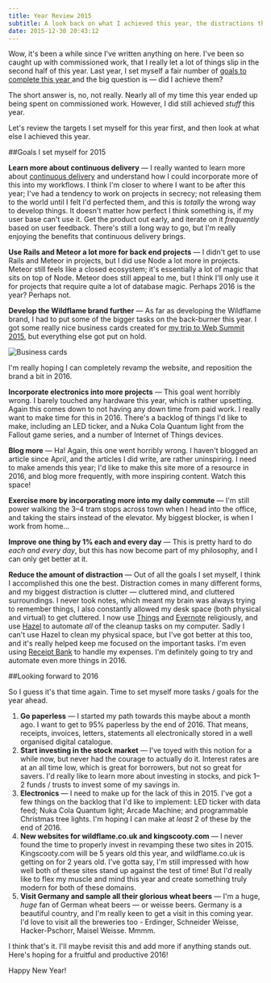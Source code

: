 ```yaml
---
title: Year Review 2015
subtitle: A look back on what I achieved this year, the distractions that got in the way, and what I want to change and achieve going into 2016.
date: 2015-12-30 20:43:12
---
```


Wow, it's been a while since I've written anything on here. I've been so caught up with commissioned work, that I really let a lot of things slip in the second half of this year. Last year, I set myself a fair number of [goals to complete this year ](/2014/12/Farewell-2014-hello-2015/) and the big question is — did I achieve them?

<!--more-->

The short answer is, no, not really. Nearly all of my time this year ended up being spent on commissioned work. However, I did still achieved *stuff* this year.

Let's review the targets I set myself for this year first, and then look at what else I achieved this year.

##Goals I set myself for 2015

**Learn more about continuous delivery** — I really wanted to learn more about [continuous delivery](https://www.thoughtworks.com/continuous-delivery) and understand how I could incorporate more of this into my workflows. I think I'm closer to where I want to be after this year; I've had a tendency to work on projects in secrecy; not releasing them to the world until I felt I'd perfected them, and this is *totally* the wrong way to develop things. It doesn't matter how perfect I think something is, if my user base can't use it. Get the product out early, and iterate on it *frequently* based on user feedback. There's still a long way to go, but I'm really enjoying the benefits that continuous delivery brings.

**Use Rails and Meteor a lot more for back end projects** — I didn't get to use Rails and Meteor in projects, but I did use Node a lot more in projects. Meteor still feels like a closed ecosystem; it's essentially a lot of magic that sits on top of Node. Meteor does still appeal to me, but I think I'll only use it for projects that require quite a lot of database magic. Perhaps 2016 is the year? Perhaps not.

**Develop the Wildflame brand further** — As far as developing the Wildflame brand, I had to put some of the bigger tasks on the back-burner this year. I got some really nice business cards created for [my trip to Web Summit 2015](https://medium.com/@kingscooty/web-summit-2015-a-developer-s-perspective-c490c0048ad4), but everything else got put on hold.

![Business cards](https://s3.amazonaws.com/f.cl.ly/items/393c3A2P023n0M3v1P0e/business-cards.jpg?v=0cbaed64)

I'm really hoping I can completely revamp the website, and reposition the brand a bit in 2016.

**Incorporate electronics into more projects** — This goal went horribly wrong. I barely touched any hardware this year, which is rather upsetting. Again this comes down to not having any down time from paid work. I really want to make time for this in 2016. There's a backlog of things I'd like to make, including an LED ticker, and a Nuka Cola Quantum light from the Fallout game series, and a number of Internet of Things devices.

**Blog more** — Ha! Again, this one went horribly wrong. I haven't blogged an article since April, and the articles I did write, are rather uninspiring. I need to make amends this year; I'd like to make this site more of a resource in 2016, and blog more frequently, with more inspiring content. Watch this space!

**Exercise more by incorporating more into my daily commute** — I'm still power walking the 3–4 tram stops across town when I head into the office, and taking the stairs instead of the elevator. My biggest blocker, is when I work from home...

**Improve one thing by 1% each and every day** — This is pretty hard to do *each and every day*, but this has now become part of my philosophy, and I can only get better at it.

**Reduce the amount of distraction** — Out of all the goals I set myself, I think I accomplished this one the best. Distraction comes in many different forms, and my biggest distraction is clutter — cluttered mind, and cluttered surroundings. I never took notes, which meant my brain was always trying to remember things, I also constantly allowed my desk space (both physical and virtual) to get cluttered. I now use [Things](https://culturedcode.com/things/) and [Evernote](https://www.evernote.com/referral/Registration.action?sig=8053eeceed7c9c8951f1c6da01fddd71&uid=50553) religiously, and use [Hazel](https://www.noodlesoft.com/hazel.php) to automate *all* of the cleanup tasks on my computer. Sadly I can't use Hazel to clean my physical space, but I've got better at this too, and it's really helped keep me focused on the important tasks. I'm even using [Receipt Bank](http://receipt-bank.com/) to handle my expenses. I'm definitely going to try and automate even more things in 2016.



##Looking forward to 2016

So I guess it's that time again. Time to set myself more tasks / goals for the year ahead.

1. **Go paperless** — I started my path towards this maybe about a month ago. I want to get to 95% paperless by the end of 2016. That means, receipts, invoices, letters, statements all electronically stored in a well organised digital catalogue.
2. **Start investing in the stock market** — I've toyed with this notion for a while now, but never had the courage to actually do it. Interest rates are at an all time low, which is great for borrowers, but not so great for savers. I'd really like to learn more about investing in stocks, and pick 1–2 funds / trusts to invest some of my savings in.
3. **Electronics** — I need to make up for the lack of this in 2015. I've got a few things on the backlog that I'd like to implement: LED ticker with data feed; Nuka Cola Quantum light; Arcade Machine; and programmable Christmas tree lights. I'm hoping I can make at *least* 2 of these by the end of 2016.
4. **New websites for wildflame.co.uk and kingscooty.com** — I never found the time to properly invest in revamping these two sites in 2015. Kingscooty.com will be 5 years old this year, and wildflame.co.uk is getting on for 2 years old. I've gotta say, I'm still impressed with how well both of these sites stand up against the test of time! But I'd really like to flex my muscle and mind this year and create something truly modern for both of these domains.
5. **Visit Germany and sample all their glorious wheat beers** — I'm a huge, *huge* fan of German wheat beers — or weisse beers. Germany is a beautiful country, and I'm really keen to get a visit in this coming year. I'd love to visit all the breweries too - Erdinger, Schneider Weisse, Hacker-Pschorr, Maisel Weisse. Mmmm.

I think that's it. I'll maybe revisit this and add more if anything stands out. Here's hoping for a fruitful and productive 2016!

Happy New Year!
